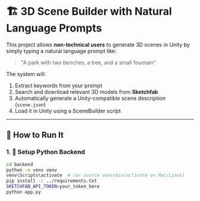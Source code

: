 # 🏗️ 3D Scene Builder with Natural Language Prompts

This project allows **non-technical users** to generate 3D scenes in Unity by simply typing a natural language prompt like:

> "A park with two benches, a tree, and a small fountain"

The system will:
1. Extract keywords from your prompt
2. Search and download relevant 3D models from **Sketchfab**
3. Automatically generate a Unity-compatible scene description (`scene.json`)
4. Load it in Unity using a SceneBuilder script

---

## 🚀 How to Run It

### 1. 🔧 Setup Python Backend

```bash
cd backend
python -m venv venv
venv\Scripts\activate  # (or source venv/bin/activate on Mac/Linux)
pip install -r ../requirements.txt
SKETCHFAB_API_TOKEN=your_token_here
python app.py
